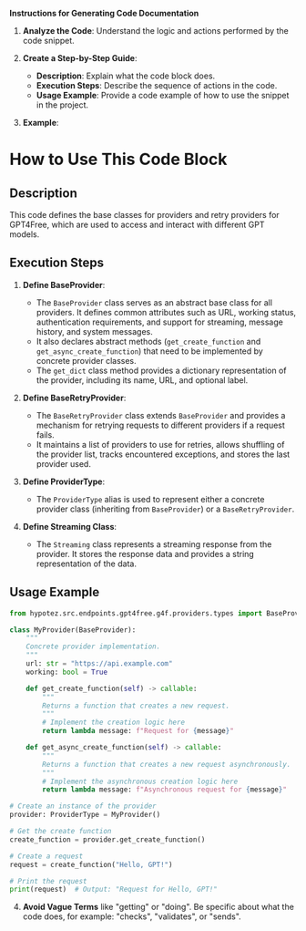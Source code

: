 **Instructions for Generating Code Documentation**

1. **Analyze the Code**: Understand the logic and actions performed by the code snippet.

2. **Create a Step-by-Step Guide**:
    - **Description**: Explain what the code block does.
    - **Execution Steps**: Describe the sequence of actions in the code.
    - **Usage Example**: Provide a code example of how to use the snippet in the project.

3. **Example**:

How to Use This Code Block
=========================================================================================

Description
-------------------------
This code defines the base classes for providers and retry providers for GPT4Free, which are used to access and interact with different GPT models.

Execution Steps
-------------------------
1. **Define BaseProvider**:
    - The `BaseProvider` class serves as an abstract base class for all providers. It defines common attributes such as URL, working status, authentication requirements, and support for streaming, message history, and system messages.
    - It also declares abstract methods (`get_create_function` and `get_async_create_function`) that need to be implemented by concrete provider classes.
    - The `get_dict` class method provides a dictionary representation of the provider, including its name, URL, and optional label.

2. **Define BaseRetryProvider**:
    - The `BaseRetryProvider` class extends `BaseProvider` and provides a mechanism for retrying requests to different providers if a request fails.
    - It maintains a list of providers to use for retries, allows shuffling of the provider list, tracks encountered exceptions, and stores the last provider used.

3. **Define ProviderType**:
    - The `ProviderType` alias is used to represent either a concrete provider class (inheriting from `BaseProvider`) or a `BaseRetryProvider`.

4. **Define Streaming Class**:
    - The `Streaming` class represents a streaming response from the provider. It stores the response data and provides a string representation of the data.

Usage Example
-------------------------

```python
from hypotez.src.endpoints.gpt4free.g4f.providers.types import BaseProvider, ProviderType, Streaming

class MyProvider(BaseProvider):
    """
    Concrete provider implementation.
    """
    url: str = "https://api.example.com"
    working: bool = True

    def get_create_function(self) -> callable:
        """
        Returns a function that creates a new request.
        """
        # Implement the creation logic here
        return lambda message: f"Request for {message}"

    def get_async_create_function(self) -> callable:
        """
        Returns a function that creates a new request asynchronously.
        """
        # Implement the asynchronous creation logic here
        return lambda message: f"Asynchronous request for {message}"

# Create an instance of the provider
provider: ProviderType = MyProvider()

# Get the create function
create_function = provider.get_create_function()

# Create a request
request = create_function("Hello, GPT!")

# Print the request
print(request)  # Output: "Request for Hello, GPT!"
```

4. **Avoid Vague Terms** like "getting" or "doing". Be specific about what the code does, for example: "checks", "validates", or "sends".